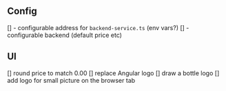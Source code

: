 ## Config
[] - configurable address for `backend-service.ts` (env vars?)
[] - configurable backend (default price etc)

## UI
[] round price to match 0.00
[] replace Angular logo
    [] draw a bottle logo
[] add logo for small picture on the browser tab
